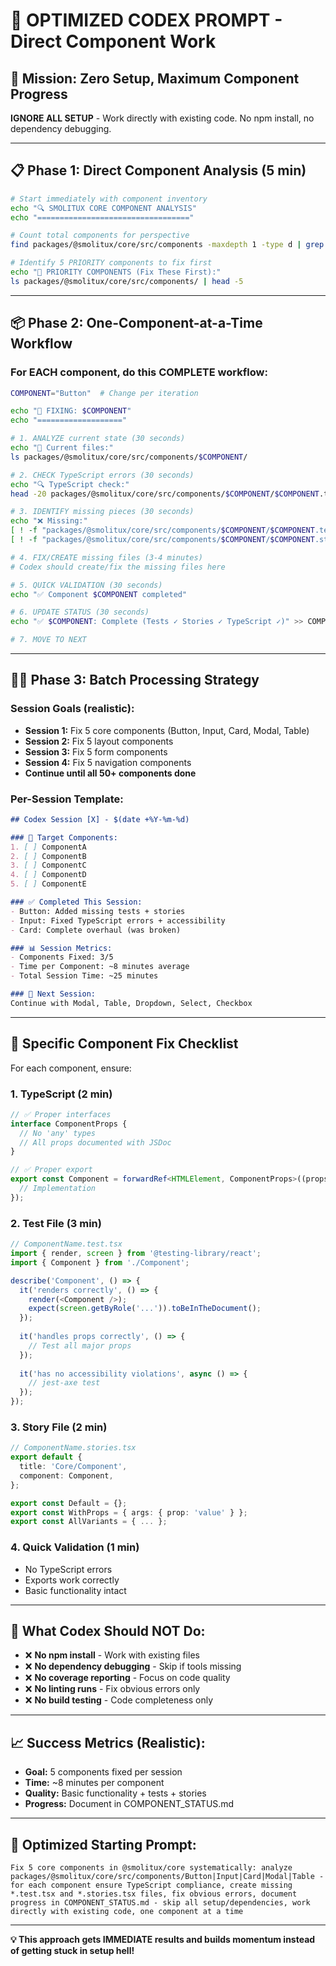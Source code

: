 # 🚀 OPTIMIZED CODEX PROMPT - Direct Component Work

## 🎯 **Mission: Zero Setup, Maximum Component Progress**

**IGNORE ALL SETUP** - Work directly with existing code. No npm install, no dependency debugging.

---

## 📋 **Phase 1: Direct Component Analysis (5 min)**

```bash
# Start immediately with component inventory
echo "🔍 SMOLITUX CORE COMPONENT ANALYSIS"
echo "=================================="

# Count total components for perspective
find packages/@smolitux/core/src/components -maxdepth 1 -type d | grep -v __tests__ | wc -l

# Identify 5 PRIORITY components to fix first
echo "🎯 PRIORITY COMPONENTS (Fix These First):"
ls packages/@smolitux/core/src/components/ | head -5
```

---

## 📦 **Phase 2: One-Component-at-a-Time Workflow**

### **For EACH component, do this COMPLETE workflow:**

```bash
COMPONENT="Button"  # Change per iteration

echo "🧩 FIXING: $COMPONENT"
echo "==================="

# 1. ANALYZE current state (30 seconds)
echo "📄 Current files:"
ls packages/@smolitux/core/src/components/$COMPONENT/

# 2. CHECK TypeScript errors (30 seconds)
echo "🔍 TypeScript check:"
head -20 packages/@smolitux/core/src/components/$COMPONENT/$COMPONENT.tsx

# 3. IDENTIFY missing pieces (30 seconds)
echo "❌ Missing:"
[ ! -f "packages/@smolitux/core/src/components/$COMPONENT/$COMPONENT.test.tsx" ] && echo "- Tests"
[ ! -f "packages/@smolitux/core/src/components/$COMPONENT/$COMPONENT.stories.tsx" ] && echo "- Stories"

# 4. FIX/CREATE missing files (3-4 minutes)
# Codex should create/fix the missing files here

# 5. QUICK VALIDATION (30 seconds)
echo "✅ Component $COMPONENT completed"

# 6. UPDATE STATUS (30 seconds)
echo "✅ $COMPONENT: Complete (Tests ✓ Stories ✓ TypeScript ✓)" >> COMPONENT_STATUS.md

# 7. MOVE TO NEXT
```

---

## 🏃‍♂️ **Phase 3: Batch Processing Strategy**

### **Session Goals (realistic):**
- **Session 1:** Fix 5 core components (Button, Input, Card, Modal, Table)
- **Session 2:** Fix 5 layout components  
- **Session 3:** Fix 5 form components
- **Session 4:** Fix 5 navigation components
- **Continue until all 50+ components done**

### **Per-Session Template:**
```markdown
## Codex Session [X] - $(date +%Y-%m-%d)

### 🎯 Target Components:
1. [ ] ComponentA
2. [ ] ComponentB  
3. [ ] ComponentC
4. [ ] ComponentD
5. [ ] ComponentE

### ✅ Completed This Session:
- Button: Added missing tests + stories
- Input: Fixed TypeScript errors + accessibility
- Card: Complete overhaul (was broken)

### 📊 Session Metrics:
- Components Fixed: 3/5
- Time per Component: ~8 minutes average
- Total Session Time: ~25 minutes

### 🎯 Next Session:
Continue with Modal, Table, Dropdown, Select, Checkbox
```

---

## 🔧 **Specific Component Fix Checklist**

For each component, ensure:

### **1. TypeScript (2 min)**
```typescript
// ✅ Proper interfaces
interface ComponentProps {
  // No 'any' types
  // All props documented with JSDoc
}

// ✅ Proper export
export const Component = forwardRef<HTMLElement, ComponentProps>((props, ref) => {
  // Implementation
});
```

### **2. Test File (3 min)**
```typescript
// ComponentName.test.tsx
import { render, screen } from '@testing-library/react';
import { Component } from './Component';

describe('Component', () => {
  it('renders correctly', () => {
    render(<Component />);
    expect(screen.getByRole('...')).toBeInTheDocument();
  });
  
  it('handles props correctly', () => {
    // Test all major props
  });
  
  it('has no accessibility violations', async () => {
    // jest-axe test
  });
});
```

### **3. Story File (2 min)**
```typescript
// ComponentName.stories.tsx
export default {
  title: 'Core/Component',
  component: Component,
};

export const Default = {};
export const WithProps = { args: { prop: 'value' } };
export const AllVariants = { ... };
```

### **4. Quick Validation (1 min)**
- No TypeScript errors
- Exports work correctly
- Basic functionality intact

---

## 🚫 **What Codex Should NOT Do:**

- ❌ **No npm install** - Work with existing files
- ❌ **No dependency debugging** - Skip if tools missing
- ❌ **No coverage reporting** - Focus on code quality
- ❌ **No linting runs** - Fix obvious errors only
- ❌ **No build testing** - Code completeness only

---

## 📈 **Success Metrics (Realistic):**

- **Goal:** 5 components fixed per session
- **Time:** ~8 minutes per component
- **Quality:** Basic functionality + tests + stories
- **Progress:** Document in COMPONENT_STATUS.md

---

## 🎯 **Optimized Starting Prompt:**

```
Fix 5 core components in @smolitux/core systematically: analyze packages/@smolitux/core/src/components/Button|Input|Card|Modal|Table - for each component ensure TypeScript compliance, create missing *.test.tsx and *.stories.tsx files, fix obvious errors, document progress in COMPONENT_STATUS.md - skip all setup/dependencies, work directly with existing code, one component at a time
```

---

**💡 This approach gets IMMEDIATE results and builds momentum instead of getting stuck in setup hell!**
